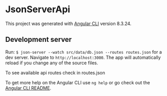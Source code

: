 # JsonServerApi

This project was generated with [Angular CLI](https://github.com/angular/angular-cli) version 8.3.24.

## Development server

Run: `$ json-server --watch src/data/db.json --routes routes.json` for a dev server. Navigate to `http://localhost:3000`. The app will automatically reload if you change any of the source files.


To see available api routes check in routes.json

To get more help on the Angular CLI use `ng help` or go check out the [Angular CLI README](https://github.com/angular/angular-cli/blob/master/README.md).

